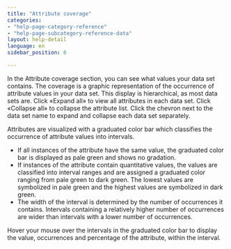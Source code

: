 ```yaml
---
title: "Attribute coverage"
categories:
- "help-page-category-reference"
- "help-page-subcategory-reference-data"
layout: help-detail
language: en
sidebar_position: 6

---
```


In the Attribute coverage section, you can see what values your data set contains. The coverage is a graphic representation of the occurrence of attribute values in your data set. This display is hierarchical, as most data sets are. Click «Expand all» to view all attributes in each data set. Click «Collapse all» to collapse the attribute list. Click the chevron next to the data set name to expand and collapse each data set separately.

Attributes are visualized with a graduated color bar which classifies the occurrence of attribute values into intervals.

  *	If all instances of the attribute have the same value, the graduated color bar is displayed as pale green and shows no gradation.
  * If instances of the attribute contain quantitative values, the values are classified into interval ranges and are assigned a graduated color ranging from pale green to dark green. The lowest values are symbolized in pale green and the highest values are symbolized in dark green.
  * The width of the interval is determined by the number of occurrences it contains. Intervals containing a relatively higher number of occurrences are wider than intervals with a lower number of occurrences.

Hover your mouse over the intervals in the graduated color bar to display the value, occurrences and percentage of the attribute, within the interval.
